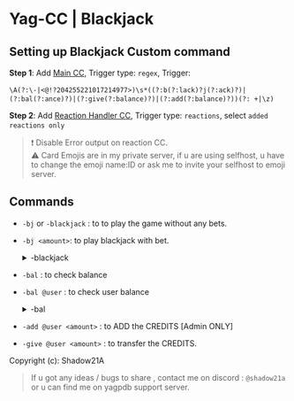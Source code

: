 # Yag-CC | Blackjack 

## Setting up Blackjack Custom command
**Step 1**: Add [Main CC](Fun/Blackjack/main-bj.go), Trigger type: `regex`, Trigger: 
```
\A(?:\-|<@!?204255221017214977>)\s*((?:b(?:lack)?j(?:ack)?)|(?:bal(?:ance)?)|(?:give(?:balance)?)|(?:add(?:balance)?))(?: +|\z)
```

**Step 2**: Add [Reaction Handler CC](Fun/Blackjack/reaction-bj.go), Trigger type: `reactions`, select `added reactions only`

>❗ Disable Error output on reaction CC. <br>
> ⚠️ Card Emojis are in my private server, if u are using selfhost, u have to change the emoji name:ID or ask me to invite your selfhost to emoji server. 

## Commands 
- `-bj` or `-blackjack` : to to play the game without any bets.
- `-bj <amount>`: to play blackjack with bet.  <details>
  <summary>-blackjack</summary>
  <img src="https://github.com/Shadow21AR/Yag-CC/blob/38ffe96b33a21783209a042c9e6cf96e480f0f7f/img/Blackjack/lose.jpg" name="Loss">
  <img src="https://github.com/Shadow21AR/Yag-CC/blob/38ffe96b33a21783209a042c9e6cf96e480f0f7f/img/Blackjack/win.jpg" name="Win">
  <img src="https://github.com/Shadow21AR/Yag-CC/blob/38ffe96b33a21783209a042c9e6cf96e480f0f7f/img/Blackjack/tie.jpg" name="Tie"> </details>

- `-bal` : to check balance 
- `-bal @user` : to check user balance <details> <summary> -bal </summary> <img src="https://github.com/Shadow21AR/Yag-CC/blob/38ffe96b33a21783209a042c9e6cf96e480f0f7f/img/Blackjack/bal.jpg"> </details>
- `-add @user <amount>` : to ADD the CREDITS [Admin ONLY]
- `-give @user <amount>` : to transfer the CREDITS. 


Copyright (c): Shadow21A

> If u got any ideas / bugs to share , contact me on discord : `@shadow21a` or u can find me on yagpdb support server.
